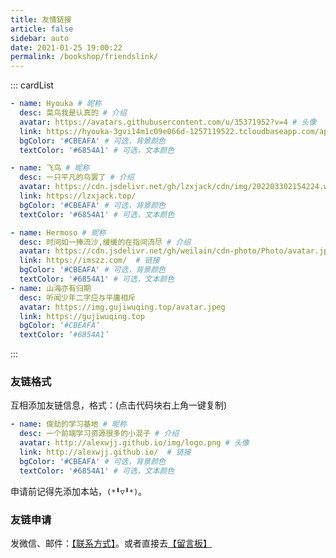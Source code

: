 ```yaml
---
title: 友情链接
article: false
sidebar: auto
date: 2021-01-25 19:00:22
permalink: /bookshop/friendslink/
---
```


<!--
普通卡片列表容器，可用于友情链接、项目推荐、古诗词展示等。
cardList 后面可跟随一个数字表示每行最多显示多少个，选值范围1~4，默认3。在小屏时会根据屏幕宽度减少每行显示数量。
-->
::: cardList

```yaml
- name: Hyouka # 昵称
  desc: 菜鸟我是认真的 # 介绍
  avatar: https://avatars.githubusercontent.com/u/35371952?v=4 # 头像
  link: https://hyouka-3gvi14m1c09e066d-1257119522.tcloudbaseapp.com/app#/  # 链接
  bgColor: '#CBEAFA' # 可选，背景颜色
  textColor: '#6854A1' # 可选，文本颜色

- name: 飞鸟 # 昵称
  desc: 一只平凡的鸟罢了 # 介绍
  avatar: https://cdn.jsdelivr.net/gh/lzxjack/cdn/img/202203302154224.webp
  link: https://lzxjack.top/
  bgColor: '#CBEAFA' # 可选，背景颜色
  textColor: '#6854A1' # 可选，文本颜色

- name: Hermoso # 昵称
  desc: 时间如一捧流沙,缓缓的在指间流尽 # 介绍
  avatar: https://cdn.jsdelivr.net/gh/weilain/cdn-photo/Photo/avatar.jpg # 头像
  link: https://imszz.com/  # 链接
  bgColor: '#CBEAFA' # 可选，背景颜色
  textColor: '#6854A1' # 可选，文本颜色
- name: 山海亦有归期
  desc: 听闻少年二字应与平庸相斥
  avatar: https://img.gujiwuqing.top/avatar.jpeg
  link: https://gujiwuqing.top
  bgColor: ‘#CBEAFA’
  textColor: ‘#6854A1’
  ```
:::

### 友链格式

互相添加友链信息，格式：(点击代码块右上角一键复制)

```yaml
- name: 俊劫的学习基地 # 昵称
  desc: 一个前端学习资源很多的小混子 # 介绍
  avatar: http://alexwjj.github.io/img/logo.png # 头像
  link: http://alexwjj.github.io/  # 链接
  bgColor: '#CBEAFA' # 可选，背景颜色
  textColor: '#6854A1' # 可选，文本颜色
```


申请前记得先添加本站，`(*╹▽╹*)`。

### 友链申请

发微信、邮件：[【联系方式】](https://github.com/alexwjj/alexwjj.github.io)。或者直接去[【留言板】](/bookshop/message-board/)